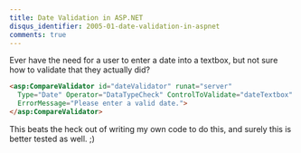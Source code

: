 ```yaml
---
title: Date Validation in ASP.NET
disqus_identifier: 2005-01-date-validation-in-aspnet
comments: true
---
```


Ever have the need for a user to enter a date into a textbox, but not sure how to validate that they actually did?

``` html
<asp:CompareValidator id="dateValidator" runat="server"
  Type="Date" Operator="DataTypeCheck" ControlToValidate="dateTextbox"
  ErrorMessage="Please enter a valid date.">
</asp:CompareValidator>
```

This beats the heck out of writing my own code to do this, and surely this is better tested as well. ;)
